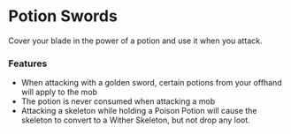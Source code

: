 # Potion Swords<!--$headerTitle--><!--$pmc:delete-->

Cover your blade in the power of a potion and use it when you attack.<!--$pmc:headerSize-->

### Features
- When attacking with a golden sword, certain potions from your offhand will apply to the mob
- The potion is never consumed when attacking a mob
- Attacking a skeleton while holding a Poison Potion will cause the skeleton to convert to a Wither Skeleton, but not drop any loot.
